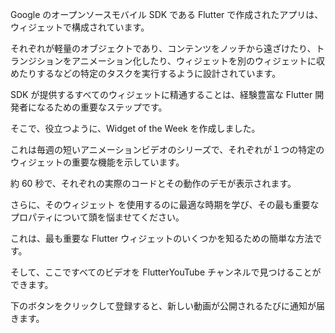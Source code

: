 Google のオープンソースモバイル SDK である Flutter で作成されたアプリは、ウィジェットで構成されています。

それぞれが軽量のオブジェクトであり、コンテンツをノッチから遠ざけたり、トランジションをアニメーション化したり、ウィジェットを別のウィジェットに収めたりするなどの特定のタスクを実行するように設計されています。

SDK が提供するすべてのウィジェットに精通することは、経験豊富な Flutter 開発者になるための重要なステップです。

そこで、役立つように、Widget of the Week を作成しました。

これは毎週の短いアニメーションビデオのシリーズで、それぞれが１つの特定のウィジェットの重要な機能を示しています。

約 60 秒で、それぞれの実際のコードとその動作のデモが表示されます。

さらに、そのウィジェット を使用するのに最適な時期を学び、その最も重要なプロパティについて頭を悩ませてください。

これは、最も重要な Flutter ウィジェットのいくつかを知るための簡単な方法です。

そして、ここですべてのビデオを FlutterYouTube チャンネルで見つけることができます。

下のボタンをクリックして登録すると、新しい動画が公開されるたびに通知が届きます。
